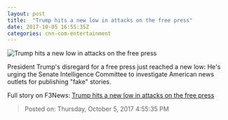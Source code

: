 ```yaml
---
layout: post
title:  "Trump hits a new low in attacks on the free press"
date: 2017-10-05 16:55:35Z
categories: cnn-com-entertainment
---
```


![Trump hits a new low in attacks on the free press](http://i2.cdn.turner.com/money/dam/assets/171005074208-donald-trump-780x439.jpg)

President Trump's disregard for a free press just reached a new low: He's urging the Senate Intelligence Committee to investigate American news outlets for publishing "fake" stories.


Full story on F3News: [Trump hits a new low in attacks on the free press](http://www.f3nws.com/n/abBzfE)

> Posted on: Thursday, October 5, 2017 4:55:35 PM
